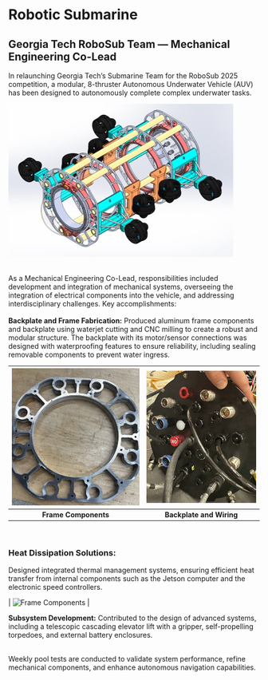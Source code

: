# Robotic Submarine

## Georgia Tech RoboSub Team — Mechanical Engineering Co-Lead
In relaunching Georgia Tech’s Submarine Team for the RoboSub 2025 competition, a modular, 8-thruster Autonomous Underwater Vehicle (AUV) has been designed to autonomously complete complex underwater tasks. <br />

![SubmarineFrame](https://raw.githubusercontent.com/zgreenberg02/RoboticSubmarine/master/Images/SubmarineFrame.jpg)
<br /><br />

As a Mechanical Engineering Co-Lead, responsibilities included development and integration of mechanical systems, overseeing the integration of electrical components into the vehicle, and addressing interdisciplinary challenges. Key accomplishments: <br /><br />
**Backplate and Frame Fabrication:** Produced aluminum frame components and backplate using waterjet cutting and CNC milling to create a robust and modular structure. The backplate with its motor/sensor connections was designed with waterproofing features to ensure reliability, including sealing removable components to prevent water ingress. <br />

| ![Frame Components](https://raw.githubusercontent.com/zgreenberg02/RoboticSubmarine/master/Images/FrameComponents.jpg) | ![Backplate and Wiring](https://raw.githubusercontent.com/zgreenberg02/RoboticSubmarine/master/Images/BackplateAndWiring.jpg) |
|:------------------------------------------------------------------------------------------------:|:------------------------------------------------------------------------------------------------:|
| **Frame Components** | **Backplate and Wiring** |

<br />

### Heat Dissipation Solutions:
Designed integrated thermal management systems, ensuring efficient heat transfer from internal components such as the Jetson computer and the electronic speed controllers.<br />

| ![Frame Components](https://github.com/zgreenberg02/RoboticSubmarine/master/Images/ESCMount.jpg) |


**Subsystem Development:** Contributed to the design of advanced systems, including a telescopic cascading elevator lift with a gripper, self-propelling torpedoes, and external battery enclosures.<br /><br />

Weekly pool tests are conducted to validate system performance, refine mechanical components, and enhance autonomous navigation capabilities.





